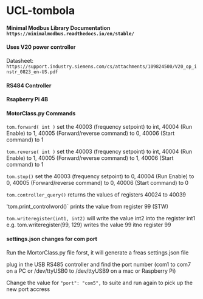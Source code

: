 # UCL-tombola

#### Minimal Modbus Library Documentation `https://minimalmodbus.readthedocs.io/en/stable/`

#### Uses V20 power controller
Datasheet: ` https://support.industry.siemens.com/cs/attachments/109824500/V20_op_instr_0823_en-US.pdf`
 
 
#### RS484 Controller

#### Rsapberry Pi 4B




#### MotorClass.py Commands

`tom.forward( int )`		set the 40003 (frequency setpoint) to int, 40004 (Run Enable) to 1, 40005 (Forward/reverse command) to 0, 40006 (Start command) to 1

`tom.reverse( int )`		set the 40003 (frequency setpoint) to int, 40004 (Run Enable) to 1, 40005 (Forward/reverse command) to 1, 40006 (Start command) to 1

`tom.stop()` 				set the 40003 (frequency setpoint) to 0, 40004 (Run Enable) to 0, 40005 (Forward/reverse command) to 0, 40006 (Start command) to 0

`tom.controller_query()` 	returns the values of registers 40024 to 40039

'tom.print_controlword()`	prints the value from register 99 (STW)

`tom.writeregister(int1, int2)`		will write the value int2 into the register int1	e.g. tom.writeregister(99, 129) writes the value 99 itno register 99


#### settings.json changes for com port

Run the MortorClass.py file forst, it will generate a freas settings.json file

plug in the USB RS485 controller and find the port number (com1 to com7 on a PC or /dev/ttyUSB0 to /dev/ttyUSB9 on a mac or Raspberry Pi)  
 
Change the value for `"port": "com5",`  to suite and run again to pick up the new port accress

